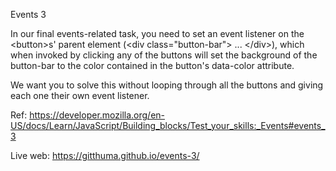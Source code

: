Events 3

In our final events-related task, you need to set an event listener on the &lt;button&gt;s' parent element (&lt;div class="button-bar"&gt; ... &lt;/div&gt;), which when invoked by clicking any of the buttons will set the background of the button-bar to the color contained in the button's data-color attribute.

We want you to solve this without looping through all the buttons and giving each one their own event listener.

Ref: https://developer.mozilla.org/en-US/docs/Learn/JavaScript/Building_blocks/Test_your_skills:_Events#events_3

Live web: https://gitthuma.github.io/events-3/
